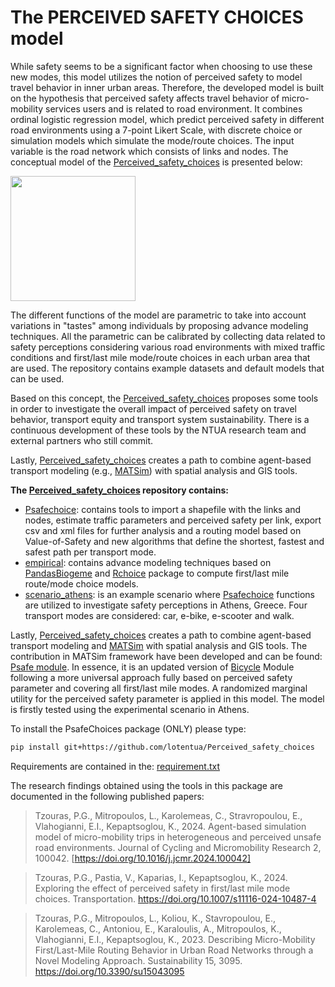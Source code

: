 # The PERCEIVED SAFETY CHOICES model

While safety seems to be a significant factor when choosing to use these new modes, this model utilizes the notion of perceived safety to model travel behavior in inner urban areas. Therefore, the developed model is built on the hypothesis that perceived safety affects travel behavior of micro-mobility services users and is related to road environment. It combines ordinal logistic regression model, which predict perceived safety in different road environments using a 7-point Likert Scale, with discrete choice or simulation models which simulate the mode/route choices. The input variable is the road network which consists of links and nodes. The conceptual model of the [Perceived_safety_choices](https://github.com/lotentua/Perceived_safety_choices) is presented below:

<img src="https://user-images.githubusercontent.com/121678451/210081262-8bda931f-2113-48c1-8e2c-246dc7266785.png" height="200">

The different functions of the model are parametric to take into account variations in "tastes" among individuals by proposing advance modeling techniques. All the parametric can be calibrated by collecting data related to safety perceptions considering various road environments with mixed traffic conditions and first/last mile mode/route choices in each urban area that are used. The repository contains example datasets and default models that can be used.

Based on this concept, the [Perceived_safety_choices](https://github.com/lotentua/Perceived_safety_choices) proposes some tools in order to investigate the overall impact of perceived safety on travel behavior, transport equity and transport system sustainability. There is a continuous development of these tools by the NTUA research team and external partners who still commit.

Lastly, [Perceived_safety_choices](https://github.com/lotentua/Perceived_safety_choices) creates a path to combine agent-based transport modeling (e.g., [MATSim]( https://github.com/matsim-org)) with spatial analysis and GIS tools. 

**The [Perceived_safety_choices](https://github.com/panogjuras/Perceived_safety_choices) repository contains:**
- [Psafechoice](https://github.com/panosgjuras/Perceived_safety_choices/tree/main/Psafechoices): contains tools to import a shapefile with the links and nodes, estimate traffic parameters and perceived safety per link, export csv and xml files for further analysis and a routing model based on Value-of-Safety and new algorithms that define the shortest, fastest and safest path per transport mode.
- [empirical](https://github.com/panosgjuras/Perceived_safety_choices/tree/main/empirical): contains advance modeling techniques based on [PandasBiogeme](https://github.com/michelbierlaire/biogeme) and [Rchoice](https://github.com/cran/Rchoice) package to compute first/last mile route/mode choice models.
- [scenario_athens](https://github.com/panosgjuras/Perceived_safety_choices/tree/main/scenario_athens): is an example scenario where [Psafechoice](https://github.com/panosgjuras/Perceived_safety_choices/tree/main/Psafechoices) functions are utilized to investigate safety perceptions in Athens, Greece. Four transport modes are considered: car, e-bike, e-scooter and walk. 

Lastly, [Perceived_safety_choices](https://github.com/lotentua/Perceived_safety_choices) creates a path to combine agent-based transport modeling and [MATSim]( https://github.com/matsim-org) with spatial analysis and GIS tools. The contribution in MATSim framework have been developed and can be found: [Psafe module](https://github.com/panosgjuras/Psafe). In essence, it is an updated version of [Bicycle](https://github.com/matsim-org/matsim-libs/tree/master/contribs/bicycle) Module following a more universal approach fully based on perceived safety parameter and covering all first/last mile modes. A randomized marginal utility for the perceived safety parameter is applied in this model. The model is firstly tested using the experimental scenario in Athens.

To install the PsafeChoices package (ONLY) please type:
```bash
pip install git+https://github.com/lotentua/Perceived_safety_choices
```
Requirements are contained in the: [requirement.txt](https://github.com/lotentua/Perceived_safety_choices/blob/main/requirements.txt)

The research findings obtained using the tools in this package are documented in the following published papers:
> Tzouras, P.G., Mitropoulos, L., Karolemeas, C., Stravropoulou, E., Vlahogianni, E.I., Kepaptsoglou, K., 2024. Agent-based simulation model of micro-mobility trips in heterogeneous and perceived unsafe road environments. Journal of Cycling and Micromobility Research 2, 100042. [https://doi.org/10.1016/j.jcmr.2024.100042]

> Tzouras, P.G., Pastia, V., Kaparias, I., Kepaptsoglou, K., 2024. Exploring the effect of perceived safety in first/last mile mode choices. Transportation. https://doi.org/10.1007/s11116-024-10487-4

> Tzouras, P.G., Mitropoulos, L., Koliou, K., Stavropoulou, E., Karolemeas, C., Antoniou, E., Karaloulis, A., Mitropoulos, K., Vlahogianni, E.I., Kepaptsoglou, K., 2023. Describing Micro-Mobility First/Last-Mile Routing Behavior in Urban Road Networks through a Novel Modeling Approach. Sustainability 15, 3095. https://doi.org/10.3390/su15043095


